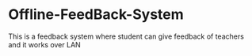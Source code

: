 # Offline-FeedBack-System
This is a feedback system where student can give feedback of teachers and it works over LAN 
